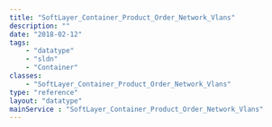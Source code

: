 ```yaml
---
title: "SoftLayer_Container_Product_Order_Network_Vlans"
description: ""
date: "2018-02-12"
tags:
    - "datatype"
    - "sldn"
    - "Container"
classes:
    - "SoftLayer_Container_Product_Order_Network_Vlans"
type: "reference"
layout: "datatype"
mainService : "SoftLayer_Container_Product_Order_Network_Vlans"
---
```

